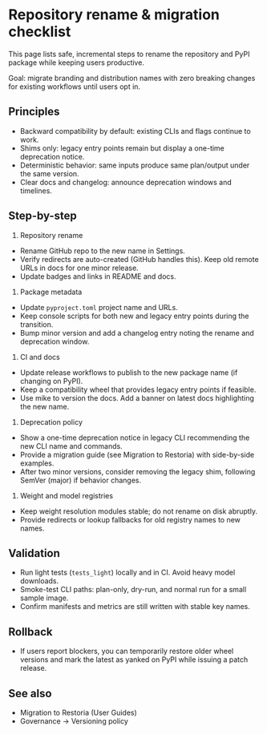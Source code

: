 # Repository rename & migration checklist

This page lists safe, incremental steps to rename the repository and
PyPI package while keeping users productive.

Goal: migrate branding and distribution names with zero breaking changes
for existing workflows until users opt in.

## Principles

- Backward compatibility by default: existing CLIs and flags continue to work.
- Shims only: legacy entry points remain but display a one-time deprecation notice.
- Deterministic behavior: same inputs produce same plan/output under the same version.
- Clear docs and changelog: announce deprecation windows and timelines.

## Step-by-step

1. Repository rename

- Rename GitHub repo to the new name in Settings.
- Verify redirects are auto-created (GitHub handles this). Keep old
  remote URLs in docs for one minor release.
- Update badges and links in README and docs.

1. Package metadata

- Update `pyproject.toml` project name and URLs.
- Keep console scripts for both new and legacy entry points during the
  transition.
- Bump minor version and add a changelog entry noting the rename and
  deprecation window.

1. CI and docs

- Update release workflows to publish to the new package name (if
  changing on PyPI).
- Keep a compatibility wheel that provides legacy entry points if
  feasible.
- Use mike to version the docs. Add a banner on latest docs highlighting
  the new name.

1. Deprecation policy

- Show a one-time deprecation notice in legacy CLI recommending the new
  CLI name and commands.
- Provide a migration guide (see Migration to Restoria) with
  side-by-side examples.
- After two minor versions, consider removing the legacy shim, following
  SemVer (major) if behavior changes.

1. Weight and model registries

- Keep weight resolution modules stable; do not rename on disk abruptly.
- Provide redirects or lookup fallbacks for old registry names to new
  names.

## Validation

- Run light tests (`tests_light`) locally and in CI. Avoid heavy model downloads.
- Smoke-test CLI paths: plan-only, dry-run, and normal run for a small sample image.
- Confirm manifests and metrics are still written with stable key names.

## Rollback

- If users report blockers, you can temporarily restore older wheel
  versions and mark the latest as yanked on PyPI while issuing a patch
  release.

## See also

- Migration to Restoria (User Guides)
- Governance → Versioning policy
